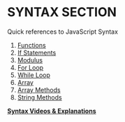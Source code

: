 # SYNTAX SECTION

Quick references to JavaScript Syntax


1. [Functions](functions.md)
1. [If Statements](if-conditional.md)
1. [Modulus](modulus.md)
1. [For Loop](for-loop.md)
1. [While Loop](while-loop.md)
1. [Array](array.md)
1. [Array Methods](array-methods.md)
1. [String Methods](string-methods.md)

**[Syntax Videos & Explanations](https://github.com/10-3-pursuit/10-3-resources/blob/main/javascript-essentials.md)**